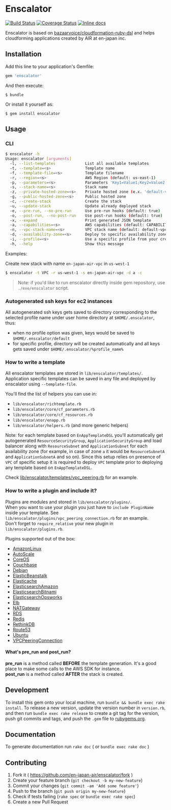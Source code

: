 # Enscalator

[![Build Status](https://travis-ci.org/en-japan-air/enscalator.svg?branch=master)](https://travis-ci.org/en-japan-air/enscalator)
[![Coverage Status](https://coveralls.io/repos/github/en-japan-air/enscalator/badge.svg?branch=master)](https://coveralls.io/github/en-japan-air/enscalator?branch=master)
[![Inline docs](http://inch-ci.org/github/en-japan-air/enscalator.svg?branch=master)](http://inch-ci.org/github/en-japan-air/enscalator)

Enscalator is based on [bazaarvoice/cloudformation-ruby-dsl](https://github.com/bazaarvoice/cloudformation-ruby-dsl) 
and helps cloudforming applications created by AIR at en-japan inc.


## Installation

Add this line to your application's Gemfile:

```ruby
gem 'enscalator'
```

And then execute:

    $ bundle

Or install it yourself as:

    $ gem install enscalator

## Usage

### CLI

```bash
$ enscalator -h
Usage: enscalator [arguments]
  -l, --list-templates             List all available templates
  -t, --template=<s>               Template name
  -f, --template-file=<s>          Template filename
  -r, --region=<s>                 AWS Region (default: us-east-1)
  -p, --parameters=<s>             Parameters 'Key1=Value1;Key2=Value2'
  -s, --stack-name=<s>             Stack name
  -z, --private-hosted-zone=<s>    Private hosted zone (e.x. 'default-vpc.internal')
  -g, --public-hosted-zone=<s>     Public hosted zone
  -c, --create-stack               Create the stack
  -u, --update-stack               Update already deployed stack
  -e, --pre-run, --no-pre-run      Use pre-run hooks (default: true)
  -o, --post-run, --no-post-run    Use post-run hooks (default: true)
  -x, --expand                     Print generated JSON template
  -a, --capabilities=<s>           AWS capabilities (default: CAPABILITY_IAM)
  -n, --vpc-stack-name=<s>         VPC stack name (default: default-vpc)
  -d, --availability-zone=<s>      Deploy to specific availability zone (default: all)
  -i, --profile=<s>                Use a specific profile from your credential file
  -h, --help                       Show this message
```

Examples:

Create new stack with name `en-japan-air-vpc` in `us-west-1`

```bash
$ enscalator -t VPC -r us-west-1 -s en-japan-air-vpc -d a -c
```

> Note: if you'd like to run enscalator directly inside gem repository, use `./exe/enscalator` script.

### Autogenerated ssh keys for ec2 instances 

All autogenerated ssh keys gets saved to directory corresponding to the selected profile name under user home 
directory at `$HOME/.enscalator`, thus:

* when no profile option was given, keys would be saved to `$HOME/.enscalator/default`
* for specific profile, directory will be created automatically and all keys gets saved under `$HOME/.enscalator/%profile_name%`

### How to write a template

All enscalator templates are stored in `lib/enscalator/templates/`.
Application specific templates can be saved in any file and deployed by enscalator using `--template-file`.

You'll find the list of helpers you can use in:

* `lib/enscalator/richtemplate.rb`
* `lib/enscalator/core/cf_parameters.rb`
* `lib/enscalator/core/cf_resources.rb`
* `lib/enscalator/enapp.rb`
* `lib/enscalator/helpers.rb` (and more generic helpers)

Note: for each template based on `EnAppTemplateDSL` you'll automatically get autogenerated 
`ResourceSecurityGroup`, `ApplicationSecurityGroup` and load balancer along with `ResourceSubnet` and `ApplicationSubnet` 
for each availability zone (for example, in case of zone `a` it would be `ResourceSubnetA` and `ApplicationSubnetA` and so on).
Since this setup relies on presence of `VPC` of specific setup it is required to deploy `VPC` template prior to
deploying any template based on `EnAppTemplateDSL`.

Check [lib/enscalator/templates/vpc_peering.rb](lib/enscalator/templates/vpc_peering.rb) for an example.


### How to write a plugin and include it?

Plugins are modules and stored in `lib/enscalator/plugins/`.  
When you want to use your plugin you just have to `include PluginName` inside your template.
See `lib/enscalator/plugins/vpc_peering_connection.rb` for an example.  
Don't forget to `require_relative` your new plugin in `lib/enscalator/plugins.rb`.

Plugins supported out of the box:

* [AmazonLinux](lib/enscalator/plugins/amazon_linux.rb)
* [AutoScale](lib/enscalator/plugins/auto_scale.rb)
* [CoreOS](lib/enscalator/plugins/core_os.rb)
* [Couchbase](lib/enscalator/plugins/couchbase.rb)
* [Debian](lib/enscalator/plugins/debian.rb)
* [ElasticBeanstalk](lib/enscalator/plugins/elastic_beanstalk.rb)
* [Elasticache](lib/enscalator/plugins/elasticache.rb)
* [ElasticsearchAmazon](lib/enscalator/plugins/elasticsearch_amazon.rb)
* [ElasticsearchBitnami](lib/enscalator/plugins/elasticsearch_bitnami.rb)
* [ElasticsearchOpsworks](lib/enscalator/plugins/elasticsearch_opsworks.rb)
* [Elb](lib/enscalator/plugins/elb.rb)
* [NATGateway](lib/enscalator/plugins/nat_gateway.rb)
* [RDS](lib/enscalator/plugins/rds.rb)
* [Redis](lib/enscalator/plugins/redis.rb)
* [RethinkDB](lib/enscalator/plugins/rethink_db.rb)
* [Route53](lib/enscalator/plugins/route53.rb)
* [Ubuntu](lib/enscalator/plugins/ubuntu.rb)
* [VPCPeeringConnection](lib/enscalator/plugins/vpc_peering_connection.rb)


#### What's pre_run and post_run?

**pre_run** is a method called **BEFORE** the template generation. It's a good place to make some calls to the AWS SDK for instance.  
**post_run** is a method called **AFTER** the stack is created.


## Development

To install this gem onto your local machine, run `bundle && bundle exec rake install`.
To release a new version, update the version number in `version.rb`, and then run `bundle exec rake release` 
to create a git tag for the version, push git commits and tags, and push the `.gem` file to [rubygems.org](https://rubygems.org).


## Documentation

To generate documentation run `rake doc` ( or `bundle exec rake doc` )


## Contributing

1. Fork it ( https://github.com/en-japan-air/enscalator/fork )
2. Create your feature branch (`git checkout -b my-new-feature`)
3. Commit your changes (`git commit -am 'Add some feature'`)
4. Push to the branch (`git push origin my-new-feature`)
5. Check if tests failing (`rake spec` or `bundle exec rake spec`)
6. Create a new Pull Request
